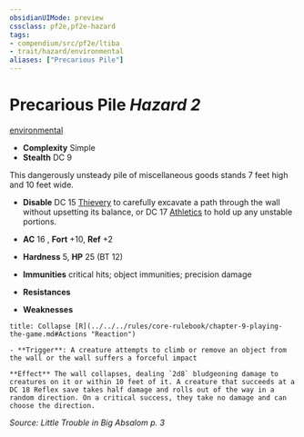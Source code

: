 ```yaml
---
obsidianUIMode: preview
cssclass: pf2e,pf2e-hazard
tags:
- compendium/src/pf2e/ltiba
- trait/hazard/environmental
aliases: ["Precarious Pile"]
---
```

# Precarious Pile *Hazard 2*  
[environmental](environmental.md)  

- **Complexity** Simple
- **Stealth** DC 9  

This dangerously unsteady pile of miscellaneous goods stands 7 feet high and 10 feet wide.

- **Disable** DC 15 [Thievery](../../skills.md#Thievery) to carefully excavate a path through the wall without upsetting its balance, or DC 17 [Athletics](../../skills.md#Athletics) to hold up any unstable portions.  

- **AC** 16 , **Fort** +10, **Ref** +2
- **Hardness** 5, **HP** 25 (BT 12)
- **Immunities** critical hits; object immunities; precision damage
- **Resistances** 
- **Weaknesses** 
     
```ad-embed-ability
title: Collapse [R](../../../rules/core-rulebook/chapter-9-playing-the-game.md#Actions "Reaction")

- **Trigger**: A creature attempts to climb or remove an object from the wall or the wall suffers a forceful impact

**Effect** The wall collapses, dealing `2d8` bludgeoning damage to creatures on it or within 10 feet of it. A creature that succeeds at a DC 18 Reflex save takes half damage and rolls out of the way in a random direction. On a critical success, they take no damage and can choose the direction.
```

*Source: Little Trouble in Big Absalom p. 3*
